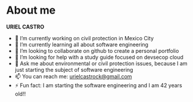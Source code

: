 # About me 


**URIEL CASTRO**
<!-- is a ✨ _special_ ✨ repository because its `README.md` (this file) appears on your GitHub profile.

Here are some ideas to get you started:
-->

- 🔭 I’m currently working on civil protection in Mexico City
- 🌱 I’m currently learning all about software engineering 
- 👯 I’m looking to collaborate on github to create a personal portfolio
- 🤔 I’m looking for help with a study guide focused on devsecop cloud
- 💬 Ask me about environmental or civil protection issues, because I am just starting the subject of software engineering
- 📫 You can reach me: urielcastrock@gmail.com 
- ⚡ Fun fact: I am starting the software engineering and I am 42 years old!!
